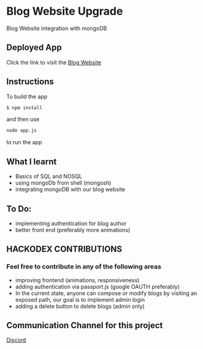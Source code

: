 # Blog Website Upgrade

Blog Website integration with mongoDB

## Deployed App

Click the link to visit the [Blog Website](https://memu-blogwebsitev2.herokuapp.com/)

## Instructions
To build the app
```bash
$ npm install
```
and then use
```bash
node app.js 
```
to run the app



## What I learnt
* Basics of SQL and NOSQL
* using mongoDb from shell (mongosh)
* integrating mongoDB with our blog website

## To Do:
* implementing authentication for blog author
* better front end (preferably more animations)

## HACKODEX CONTRIBUTIONS
### Feel free to contribute in any of the following areas
* improving frontend (animations, responsiveness)
* adding authentication via passport.js (google OAUTH preferably)
* In the current state, anyone can compose or modify blogs by visiting an exposed path, our goal is to implement admin login
* adding a delete button to delete blogs (admin only)

## Communication Channel for this project
[Discord](https://discord.gg/5ux5GaGwgN)

